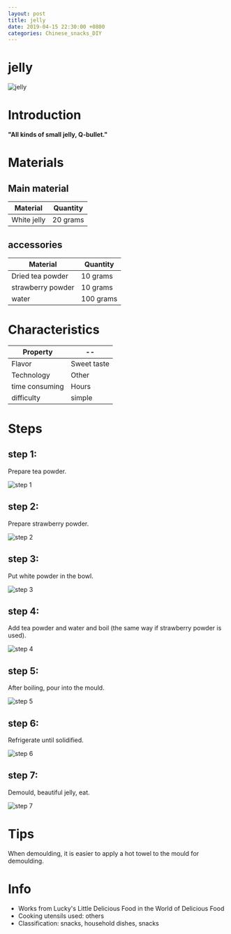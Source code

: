 ```yaml
---
layout: post
title: jelly
date: 2019-04-15 22:30:00 +0800
categories: Chinese_snacks_DIY
---
```


# jelly

![jelly](/img/452539/452539.jpg)

# Introduction

**"All kinds of small jelly, Q-bullet."**

# Materials


## Main material

Material|Quantity
--|--
White jelly|20 grams

## accessories

Material|Quantity
--|--
Dried tea powder|10 grams
strawberry powder|10 grams
water|100 grams

# Characteristics

Property|--
--|--
Flavor|Sweet taste
Technology|Other
time consuming|Hours
difficulty|simple

# Steps

## step 1:

Prepare tea powder.

![step 1](/img/452539/1.jpg)

## step 2:

Prepare strawberry powder.

![step 2](/img/452539/2.jpg)

## step 3:

Put white powder in the bowl.

![step 3](/img/452539/3.jpg)

## step 4:

Add tea powder and water and boil (the same way if strawberry powder is used).

![step 4](/img/452539/4.jpg)

## step 5:

After boiling, pour into the mould.

![step 5](/img/452539/5.jpg)

## step 6:

Refrigerate until solidified.

![step 6](/img/452539/6.jpg)

## step 7:

Demould, beautiful jelly, eat.

![step 7](/img/452539/7.jpg)

# Tips

When demoulding, it is easier to apply a hot towel to the mould for demoulding.

# Info

- Works from Lucky's Little Delicious Food in the World of Delicious Food
- Cooking utensils used: others
- Classification: snacks, household dishes, snacks